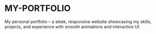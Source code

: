 # MY-PORTFOLIO
My personal portfolio – a sleek, responsive website showcasing my skills, projects, and experience with smooth animations and interactive UI.
